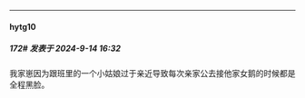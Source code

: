 ﻿
*****

####  hytg10  
##### 172#       发表于 2024-9-14 16:32

我家崽因为跟班里的一个小姑娘过于亲近导致每次亲家公去接他家女鹅的时候都是全程黑脸。

